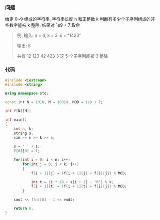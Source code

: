 ### 问题

给定 0~9 组成的字符串, 字符串长度 n 和正整数 k
判断有多少个子序列组成的非空数字能被 k 整除, 结果对 1e9 + 7 取余

> 例:
> 输入:
> n = 4, k = 3, s = "1423"
>
> 输出:
> 5
>
> 共有 12 123 42 423 3 这 5 个子序列能被 3 整除

### 代码

```C++
#include <iostream>
#include <string>

using namespace std;

const int N = 1010, M = 10010, MOD = 1e9 + 7;

int f[N][M];

int main()
{
    int n, k;
    string s;
    cin >> n >> k >> s;

    s = ' ' + s;
    f[0][0] = 1;

    for(int i = 0; i < n; i++)
        for(int j = 0; j < k; j++)
        {
            f[i + 1][j] = (f[i + 1][j] + f[i][j]) % MOD;

            int t = (j * 10 + s[i + 1] - '0') % k;
            f[i + 1][t] = (f[i + 1][t] + f[i][j]) % MOD;
        }

    cout << f[n][0] - 1 << endl;

    return 0;
}
```

